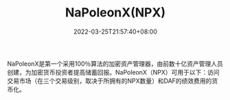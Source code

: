 ﻿---
weight: 
title: "NaPoleonX(NPX)"
description: "NaPoleonX是第一个采用100％算法的加密资产管理器，由前数十亿资产管理人员创建，为加密货币投资者提高储蓄回报"
date: 2022-03-25T21:57:40+08:00
lastmod: 2022-03-25T16:45:40+08:00
draft: false
authors: ["Metabd"]
featuredImage: "napoleonxnpx.webp"
link: ""
tags: ["数字代币","NaPoleonX(NPX)"]
categories: ["navigation"]
navigation: ["数字代币"]
lightgallery: true
toc: true
pinned: false
recommend: false
recommend1: false
---
NaPoleonX是第一个采用100％算法的加密资产管理器，由前数十亿资产管理人员创建，为加密货币投资者提高储蓄回报。NaPoleonX（NPX）可用于以下：访问交易市场（在三个交易级别，取决于所拥有的NPX数量）和DAF的绩效费用的货币化。
